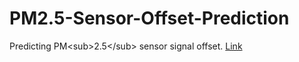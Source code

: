 # PM2.5-Sensor-Offset-Prediction
Predicting PM&lt;sub>2.5&lt;/sub> sensor signal offset. [Link](https://akins11.github.io/PM2.5-Sensor-Offset-Prediction/)
